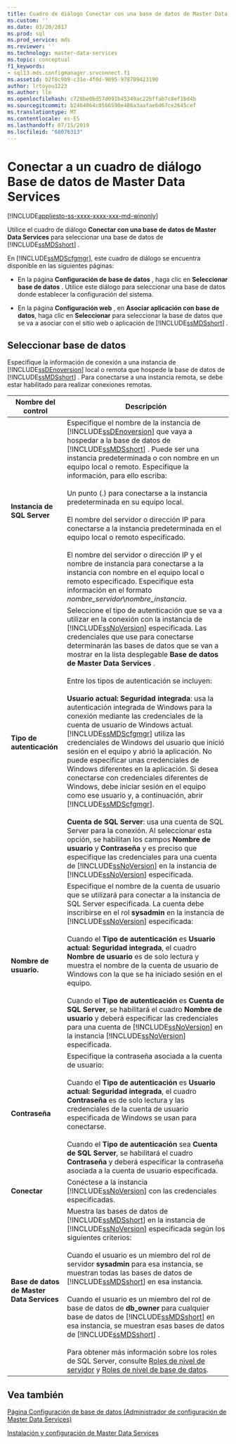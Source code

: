 ```yaml
---
title: Cuadro de diálogo Conectar con una base de datos de Master Data Services | Microsoft Docs
ms.custom: ''
ms.date: 03/20/2017
ms.prod: sql
ms.prod_service: mds
ms.reviewer: ''
ms.technology: master-data-services
ms.topic: conceptual
f1_keywords:
- sql13.mds.configmanager.srvconnect.f1
ms.assetid: b2f8c9b9-c31e-4f0d-9095-978709423190
author: lrtoyou1223
ms.author: lle
ms.openlocfilehash: c728be0bd57d091b45349ac22bffab7c8ef1bd4b
ms.sourcegitcommit: b2464064c0566590e486a3aafae6d67ce2645cef
ms.translationtype: MT
ms.contentlocale: es-ES
ms.lasthandoff: 07/15/2019
ms.locfileid: "68076313"
---
```

# <a name="connect-to-a-master-data-services-database-dialog-box"></a>Conectar a un cuadro de diálogo Base de datos de Master Data Services

[!INCLUDE[appliesto-ss-xxxx-xxxx-xxx-md-winonly](../includes/appliesto-ss-xxxx-xxxx-xxx-md-winonly.md)]

  Utilice el cuadro de diálogo **Conectar con una base de datos de Master Data Services** para seleccionar una base de datos de [!INCLUDE[ssMDSshort](../includes/ssmdsshort-md.md)] .  
  
 En [!INCLUDE[ssMDScfgmgr](../includes/ssmdscfgmgr-md.md)], este cuadro de diálogo se encuentra disponible en las siguientes páginas:  
  
-   En la página **Configuración de base de datos** , haga clic en **Seleccionar base de datos** . Utilice este diálogo para seleccionar una base de datos donde establecer la configuración del sistema.  
  
-   En la página **Configuración web** , en **Asociar aplicación con base de datos**, haga clic en **Seleccionar** para seleccionar la base de datos que se va a asociar con el sitio web o aplicación de [!INCLUDE[ssMDSshort](../includes/ssmdsshort-md.md)] .  
  
## <a name="select-database"></a>Seleccionar base de datos  
 Especifique la información de conexión a una instancia de [!INCLUDE[ssDEnoversion](../includes/ssdenoversion-md.md)] local o remota que hospede la base de datos de [!INCLUDE[ssMDSshort](../includes/ssmdsshort-md.md)] . Para conectarse a una instancia remota, se debe estar habilitado para realizar conexiones remotas.  
  
|Nombre del control|Descripción|  
|------------------|-----------------|  
|**Instancia de SQL Server**|Especifique el nombre de la instancia de [!INCLUDE[ssDEnoversion](../includes/ssdenoversion-md.md)] que vaya a hospedar a la base de datos de [!INCLUDE[ssMDSshort](../includes/ssmdsshort-md.md)] . Puede ser una instancia predeterminada o con nombre en un equipo local o remoto. Especifique la información, para ello escriba:<br /><br /> Un punto (.) para conectarse a la instancia predeterminada en su equipo local.<br /><br /> El nombre del servidor o dirección IP para conectarse a la instancia predeterminada en el equipo local o remoto especificado.<br /><br /> El nombre del servidor o dirección IP y el nombre de instancia para conectarse a la instancia con nombre en el equipo local o remoto especificado. Especifique esta información en el formato *nombre_servidor*\\*nombre_instancia*.|  
|**Tipo de autenticación**|Seleccione el tipo de autenticación que se va a utilizar en la conexión con la instancia de [!INCLUDE[ssNoVersion](../includes/ssnoversion-md.md)] especificada. Las credenciales que use para conectarse determinarán las bases de datos que se van a mostrar en la lista desplegable **Base de datos de Master Data Services** .<br /><br /> Entre los tipos de autenticación se incluyen:<br /><br /> **Usuario actual: Seguridad integrada**: usa la autenticación integrada de Windows para la conexión mediante las credenciales de la cuenta de usuario de Windows actual. [!INCLUDE[ssMDScfgmgr](../includes/ssmdscfgmgr-md.md)] utiliza las credenciales de Windows del usuario que inició sesión en el equipo y abrió la aplicación. No puede especificar unas credenciales de Windows diferentes en la aplicación. Si desea conectarse con credenciales diferentes de Windows, debe iniciar sesión en el equipo como ese usuario y, a continuación, abrir [!INCLUDE[ssMDScfgmgr](../includes/ssmdscfgmgr-md.md)].<br /><br /> **Cuenta de SQL Server**: usa una cuenta de SQL Server para la conexión. Al seleccionar esta opción, se habilitan los campos **Nombre de usuario** y **Contraseña** y es preciso que especifique las credenciales para una cuenta de [!INCLUDE[ssNoVersion](../includes/ssnoversion-md.md)] en la instancia de [!INCLUDE[ssNoVersion](../includes/ssnoversion-md.md)] especificada.|  
|**Nombre de usuario.**|Especifique el nombre de la cuenta de usuario que se utilizará para conectar a la instancia de SQL Server especificada. La cuenta debe inscribirse en el rol **sysadmin** en la instancia de [!INCLUDE[ssNoVersion](../includes/ssnoversion-md.md)] especificada:<br /><br /> Cuando el **Tipo de autenticación** es **Usuario actual: Seguridad integrada**, el cuadro **Nombre de usuario** es de solo lectura y muestra el nombre de la cuenta de usuario de Windows con la que se ha iniciado sesión en el equipo.<br /><br /> Cuando el **Tipo de autenticación** es **Cuenta de SQL Server**, se habilitará el cuadro **Nombre de usuario** y deberá especificar las credenciales para una cuenta de [!INCLUDE[ssNoVersion](../includes/ssnoversion-md.md)] en la instancia [!INCLUDE[ssNoVersion](../includes/ssnoversion-md.md)] especificada.|  
|**Contraseña**|Especifique la contraseña asociada a la cuenta de usuario:<br /><br /> Cuando el **Tipo de autenticación** es **Usuario actual: Seguridad integrada**, el cuadro **Contraseña** es de solo lectura y las credenciales de la cuenta de usuario especificada de Windows se usan para conectarse.<br /><br /> Cuando el **Tipo de autenticación** sea **Cuenta de SQL Server**, se habilitará el cuadro **Contraseña** y deberá especificar la contraseña asociada a la cuenta de usuario especificada.|  
|**Conectar**|Conéctese a la instancia [!INCLUDE[ssNoVersion](../includes/ssnoversion-md.md)] con las credenciales especificadas.|  
|**Base de datos de Master Data Services**|Muestra las bases de datos de [!INCLUDE[ssMDSshort](../includes/ssmdsshort-md.md)] en la instancia de [!INCLUDE[ssNoVersion](../includes/ssnoversion-md.md)] especificada según los siguientes criterios:<br /><br /> Cuando el usuario es un miembro del rol de servidor **sysadmin** para esa instancia, se muestran todas las bases de datos de [!INCLUDE[ssMDSshort](../includes/ssmdsshort-md.md)] en esa instancia.<br /><br /> Cuando el usuario es un miembro del rol de base de datos de **db_owner** para cualquier base de datos de [!INCLUDE[ssMDSshort](../includes/ssmdsshort-md.md)] en esa instancia, se muestran esas bases de datos de [!INCLUDE[ssMDSshort](../includes/ssmdsshort-md.md)] .<br /><br/> Para obtener más información sobre los roles de SQL Server, consulte [Roles de nivel de servidor](../relational-databases/security/authentication-access/server-level-roles.md) y [Roles de nivel de base de datos](../relational-databases/security/authentication-access/database-level-roles.md).|  
  
## <a name="see-also"></a>Vea también  
 [Página Configuración de base de datos &#40;Administrador de configuración de Master Data Services&#41;](../master-data-services/database-configuration-page-master-data-services-configuration-manager.md)   

[Instalación y configuración de Master Data Services](../master-data-services/master-data-services-installation-and-configuration.md)
  
  
